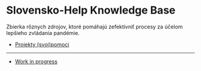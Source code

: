 # Slovensko-Help Knowledge Base

Zbierka rôznych zdrojov, ktoré pomáhajú zefektívniť procesy za účelom lepšieho zvládania pandémie.

* [Projekty (svoj)pomoci](https://github.com/misotrnka/slovensko-help/wiki/Projekty-(svoj)pomoci)

***

* [Work in progress](https://github.com/misotrnka/slovensko-help/wiki/Work-in-progress)